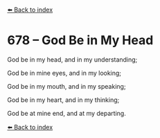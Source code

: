 [⬅️ Back to index](../README.md)

# 678 – God Be in My Head



God be in my head, and in my understanding;

God be in mine eyes, and in my looking;

God be in my mouth, and in my speaking;

God be in my heart, and in my thinking;

God be at mine end, and at my departing.

[⬅️ Back to index](../README.md)
